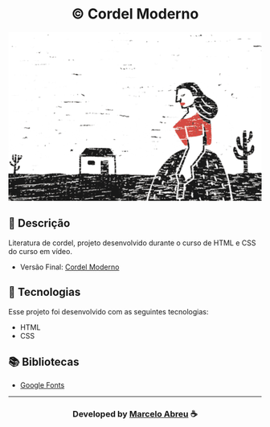  <h1 align="center">
  ©️ Cordel Moderno
</h1>

<div align="center">
<img src="imagens/cordel.gif">
</div>

## 📝 Descrição 

Literatura de cordel, projeto desenvolvido durante o curso de HTML e CSS do curso em vídeo.

- Versão Final: [Cordel Moderno](https://marcelo-abreeu.github.io/Projeto-Cordel/)

## 🚀 Tecnologias

Esse projeto foi desenvolvido com as seguintes tecnologias:

- HTML
- CSS

## 📚 Bibliotecas

- [Google Fonts](https://fonts.google.com/)

-----

  <h3 align="center"> Developed by <a href="#">Marcelo Abreu</a> ☕</h3>                                 
